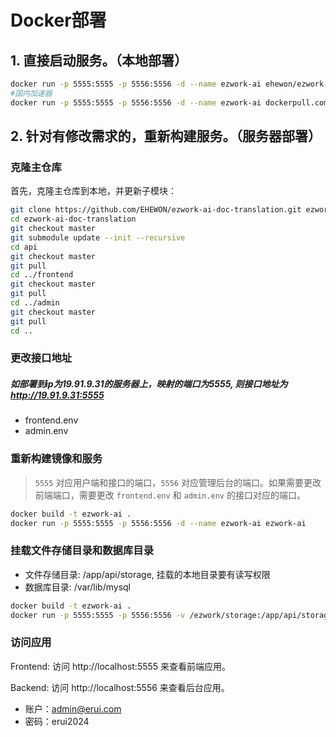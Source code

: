 # Docker部署

## 1. 直接启动服务。（本地部署）

```bash
docker run -p 5555:5555 -p 5556:5556 -d --name ezwork-ai ehewon/ezwork-ai
#国内加速器
docker run -p 5555:5555 -p 5556:5556 -d --name ezwork-ai dockerpull.com/ehewon/ezwork-ai
```

## 2. 针对有修改需求的，重新构建服务。（服务器部署）

### 克隆主仓库

首先，克隆主仓库到本地，并更新子模块：

```bash
git clone https://github.com/EHEWON/ezwork-ai-doc-translation.git ezwork-ai-doc-translation
cd ezwork-ai-doc-translation
git checkout master
git submodule update --init --recursive
cd api
git checkout master
git pull
cd ../frontend
git checkout master
git pull
cd ../admin
git checkout master
git pull
cd ..
```

### 更改接口地址

##### 如部署到ip为19.91.9.31的服务器上，映射的端口为5555, 则接口地址为 http://19.91.9.31:5555

* frontend.env 
* admin.env

### 重新构建镜像和服务

> `5555` 对应用户端和接口的端口，`5556` 对应管理后台的端口。如果需要更改前端端口，需要更改 `frontend.env` 和 `admin.env` 的接口对应的端口。

```bash
docker build -t ezwork-ai .
docker run -p 5555:5555 -p 5556:5556 -d --name ezwork-ai ezwork-ai
```

### 挂载文件存储目录和数据库目录
* 文件存储目录: /app/api/storage, 挂载的本地目录要有读写权限
* 数据库目录: /var/lib/mysql

```bash
docker build -t ezwork-ai .
docker run -p 5555:5555 -p 5556:5556 -v /ezwork/storage:/app/api/storage -v /ezwork/db:/var/lib/mysql -d --name ezwork-ai ezwork-ai
```

### 访问应用

Frontend: 访问 http://localhost:5555 来查看前端应用。

Backend: 访问 http://localhost:5556 来查看后台应用。
* 账户：admin@erui.com
* 密码：erui2024
